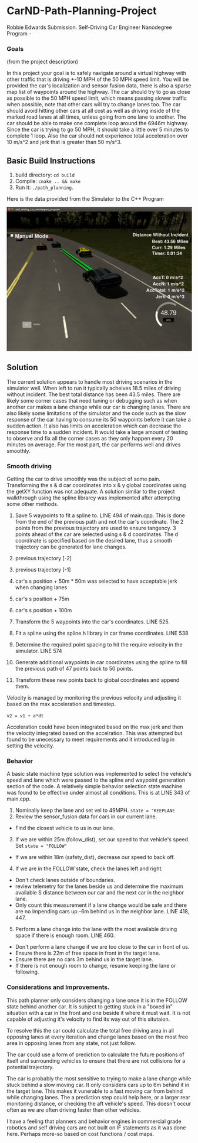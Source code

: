 # CarND-Path-Planning-Project
Robbie Edwards Submission.  Self-Driving Car Engineer Nanodegree Program -

### Goals
(from the project description)

In this project your goal is to safely navigate around a virtual highway with other traffic that is driving +-10 MPH of the 50 MPH speed limit. You will be provided the car's localization and sensor fusion data, there is also a sparse map list of waypoints around the highway. The car should try to go as close as possible to the 50 MPH speed limit, which means passing slower traffic when possible, note that other cars will try to change lanes too. The car should avoid hitting other cars at all cost as well as driving inside of the marked road lanes at all times, unless going from one lane to another. The car should be able to make one complete loop around the 6946m highway. Since the car is trying to go 50 MPH, it should take a little over 5 minutes to complete 1 loop. Also the car should not experience total acceleration over 10 m/s^2 and jerk that is greater than 50 m/s^3.


## Basic Build Instructions

1. build directory: `cd build`
2. Compile: `cmake .. && make`
3. Run it: `./path_planning`.

Here is the data provided from the Simulator to the C++ Program

![alt text](43.5miles.png)

## Solution

The current solution appears to handle most driving scenarios in the simulator well. When left to run it typically acheives 18.5 miles of driving without incident. The best total distance has been 43.5 miles.  There are likely some corner cases that need tuning or debugging such as when another car makes a lane change while our car is changing lanes. There are also likely some limitations of the simulator and the code such as the slow response of the car having to consume its 50 waypoints before it can take a sudden action. It also has limits on acceleration which can decrease the response time to a sudden incident. It would take a large amount of testing to observe and fix all the corner cases as they only happen every 20 minutes on average. For the most part, the car performs well and drives smoothly.


### Smooth driving

Getting the car to drive smoothly was the subject of some pain. Transforming the s & d car coordinates into x & y global coordinates using the getXY function was not adequate. A solution similar to the project walkthrough using the spline librarcy was implemented after attempting some other methods.

1. Save 5 waypoints to fit a spline to. LINE 494 of main.cpp. This is done from the end of the previous path and not the car's coordinate. The 2 points from the previous trajectory are used to ensure tangency. 3 points ahead of the car are selected using s & d coordinates. The d coordinate is specified based on the desired lane, thus a smooth trajectory can be generated for lane changes.
  1. previous trajectory [-2]
  2. previous trajectory [-1]
  3. car's s position + 50m
    * 50m was selected to have acceptable jerk when changing lanes
  4. car's s position + 75m
  5. car's s position + 100m


2. Transform the 5 waypoints into the car's coordinates. LINE 525.
3. Fit a spline using the spline.h library in car frame coordinates. LINE 538
4. Determine the required point spacing to hit the require velocity in the simulator. LINE 574
5. Generate additional waypoints in car coordinates using the spline to fill the previous path of 47 points back to 50 points.
6. Transform these new points back to global coordinates and append them.

Velocity is managed by monitoring the previous velocity and adjusting it based on the max acceleration and timestep.

`v2 = v1 + a*dt`

Acceleration could have been integrated based on the max jerk and then the velocity integrated based on the accelration. This was attempted but found to be unecessary to meet requirements and it introduced lag in setting the velocity.

### Behavior

A basic state machine type solution was implemented to select the vehicle's speed and lane which were passed to the spline and waypoint generation section of the code. A relatively simple behavior selection state machine was found to be effective under almost all conditions. This is at LINE 343 of main.cpp.

1. Nominally keep the lane and set vel to 49MPH. `state = "KEEPLANE`
2. Review the sensor_fusion data for cars in our current lane.
  * Find the closest vehicle to us in our lane.
3. If we are within 25m (follow_dist), set our speed to that vehicle's speed. Set `state = "FOLLOW"`
  * If we are within 18m (safety_dist), decrease our speed to back off.
4. If we are in the FOLLOW state, check the lanes left and right.
  * Don't check lanes outside of boundaries.
  * review telemetry for the lanes beside us and determine the maximum available S distance between our car and the next car in the neighbor lane.
  * Only count this measurement if a lane change would be safe and there are no impending cars up -6m behind us in the neighbor lane. LINE 418, 447.
5. Perform a lane change into the lane with the most available driving space if there is enough room. LINE 460.
  * Don't perform a lane change if we are too close to the car in front of us.
  * Ensure there is 22m of free space in front in the target lane.
  * Ensure there are no cars 3m behind us in the target lane.
  * If there is not enough room to change, resume keeping the lane or following.

### Considerations and Improvements.

This path planner only considers changing a lane once it is in the FOLLOW state behind another car. It is subject to getting stuck in a "boxed in" situation with a car in the front and one beside it where it must wait. It is not capable of adjusting it's velocity to find its way out of this situtaion.

To resolve this the car could calculate the total free driving area in all opposing lanes at every iteration and change lanes based on the most free area in opposing lanes from any state, not just follow.

The car could use a form of prediction to calculate the future positions of itself and surrounding vehicles to ensure that there are not collisions for a potential trajectory.

The car is probably the most sensitive to trying to make a lane change while stuck behind a slow moving car. It only considers cars up to 6m behind it in the target lane. This makes it vunerable to a fast moving car from behind while changing lanes. The a prediction step could help here, or a larger rear monitoring distance, or checking the aft vehicle's speed. This doesn't occur often as we are often driving faster than other vehicles.

I have a feeling that planners and behavior engines in commercial grade robotics and self driving cars are not built on IF statements as it was done here. Perhaps more-so based on cost functions / cost maps.
